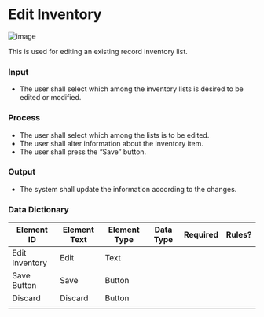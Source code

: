 # Edit Inventory

![image](https://github.com/jar-RED/poultry-palace/assets/126373280/a1d238c2-3c81-4e8b-a8fe-343f9d065b32)

This is used for editing an existing record inventory list.

### Input
* The user shall select which among the inventory lists is desired to be edited or modified.
### Process
* The user shall select which among the lists is to be edited.
* The user shall alter information about the inventory item.
* The user shall press the “Save” button.

### Output
* The system shall update the information according to the changes.

### Data Dictionary
| Element ID | Element Text | Element Type | Data Type | Required | Rules? |
|------------|--------------|--------------|-----------|----------|--------|
| Edit Inventory | Edit | Text|  |  |  |
| Save Button  | Save | Button |  |  |  |
| Discard | Discard | Button |  |  |  |
|  |  |  |  |  |  |



